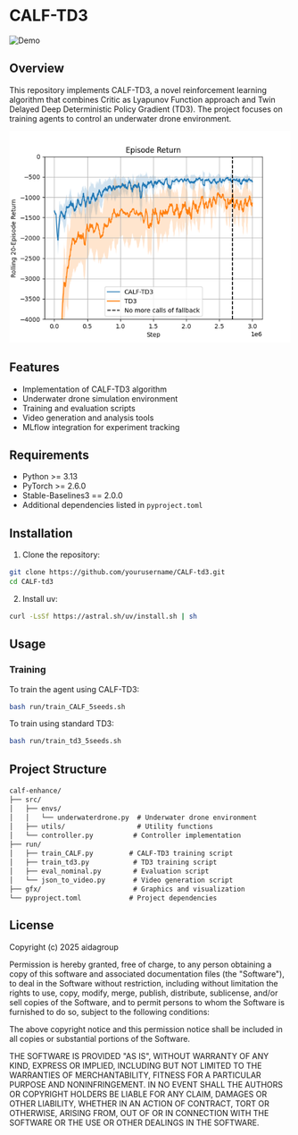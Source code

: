 # CALF-TD3

![Demo](gfx/calf-td3-demo.gif)

## Overview

This repository implements CALF-TD3, a novel reinforcement learning algorithm that combines Critic as Lyapunov Function approach and Twin Delayed Deep Deterministic Policy Gradient (TD3). The project focuses on training agents to control an underwater drone environment.

![Results](gfx/episode_return_calf_td3_vs_td3.png)

## Features

- Implementation of CALF-TD3 algorithm
- Underwater drone simulation environment
- Training and evaluation scripts
- Video generation and analysis tools
- MLflow integration for experiment tracking

## Requirements

- Python >= 3.13
- PyTorch >= 2.6.0
- Stable-Baselines3 == 2.0.0
- Additional dependencies listed in `pyproject.toml`

## Installation

1. Clone the repository:
```bash
git clone https://github.com/yourusername/CALF-td3.git
cd CALF-td3
```

2. Install uv:
```bash
curl -LsSf https://astral.sh/uv/install.sh | sh
```

## Usage

### Training

To train the agent using CALF-TD3:
```bash
bash run/train_CALF_5seeds.sh
```

To train using standard TD3:
```bash
bash run/train_td3_5seeds.sh
```


## Project Structure

```
calf-enhance/
├── src/
│   ├── envs/
│   │   └── underwaterdrone.py  # Underwater drone environment
│   ├── utils/                  # Utility functions
│   └── controller.py          # Controller implementation
├── run/
│   ├── train_CALF.py         # CALF-TD3 training script
│   ├── train_td3.py           # TD3 training script
│   ├── eval_nominal.py        # Evaluation script
│   └── json_to_video.py       # Video generation script
├── gfx/                       # Graphics and visualization
└── pyproject.toml            # Project dependencies
```

## License

Copyright (c) 2025 aidagroup

Permission is hereby granted, free of charge, to any person obtaining a copy of this software and associated documentation files (the "Software"), to deal in the Software without restriction, including without limitation the rights to use, copy, modify, merge, publish, distribute, sublicense, and/or sell copies of the Software, and to permit persons to whom the Software is furnished to do so, subject to the following conditions:

The above copyright notice and this permission notice shall be included in all copies or substantial portions of the Software.

THE SOFTWARE IS PROVIDED "AS IS", WITHOUT WARRANTY OF ANY KIND, EXPRESS OR IMPLIED, INCLUDING BUT NOT LIMITED TO THE WARRANTIES OF MERCHANTABILITY, FITNESS FOR A PARTICULAR PURPOSE AND NONINFRINGEMENT. IN NO EVENT SHALL THE AUTHORS OR COPYRIGHT HOLDERS BE LIABLE FOR ANY CLAIM, DAMAGES OR OTHER LIABILITY, WHETHER IN AN ACTION OF CONTRACT, TORT OR OTHERWISE, ARISING FROM, OUT OF OR IN CONNECTION WITH THE SOFTWARE OR THE USE OR OTHER DEALINGS IN THE SOFTWARE.
